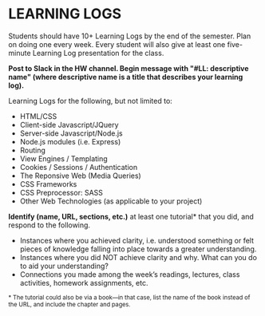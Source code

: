 # LEARNING LOGS

Students should have 10+ Learning Logs by the end of the semester. Plan on doing one every week. Every student will also give at least one five-minute Learning Log presentation for the class.

**Post to Slack in the HW channel. Begin message with "#LL: descriptive name" (where descriptive name is a title that describes your learning log).**


Learning Logs for the following, but not limited to:

*   HTML/CSS
*   Client-side Javascript/JQuery
*   Server-side Javascript/Node.js
*   Node.js modules (i.e. Express)
*   Routing
*   View Engines / Templating
*   Cookies / Sessions / Authentication
*   The Reponsive Web (Media Queries)
*   CSS Frameworks
*   CSS Preprocessor: SASS
*   Other Web Technologies (as applicable to your project)

**Identify (name, URL, sections, etc.)** at least one tutorial* that you did, and respond to the following.

*   Instances where you achieved clarity, i.e. understood something or felt pieces of knowledge falling into place towards a greater understanding.
*   Instances where you did NOT achieve clarity and why. What can you do to aid your understanding?
*   Connections you made among the week’s readings, lectures, class activities, homework assignments, etc.

<small>* The tutorial could also be via a book—in that case, list the name of the book instead of the URL, and include the chapter and pages.</small>